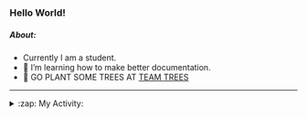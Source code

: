 ### Hello World!

##### About:
- Currently I am a student.
- 🌱 I’m learning how to make better documentation.
- 🌱 GO PLANT SOME TREES AT [TEAM TREES](https://teamtrees.org/)

---
<details>
  <summary>:zap: My Activity:</summary>
  
<!--START_SECTION:waka-->
![Code Time](http://img.shields.io/badge/Code%20Time-1%2C249%20hrs%2026%20mins-blue)

**I'm a Night 🦉** 

```text
🌞 Morning                2072 commits        ███░░░░░░░░░░░░░░░░░░░░░░   10.33 % 
🌆 Daytime                6709 commits        ████████░░░░░░░░░░░░░░░░░   33.44 % 
🌃 Evening                5787 commits        ███████░░░░░░░░░░░░░░░░░░   28.85 % 
🌙 Night                  5494 commits        ███████░░░░░░░░░░░░░░░░░░   27.39 % 
```
📅 **I'm Most Productive on Wednesday** 

```text
Monday                   2745 commits        ███░░░░░░░░░░░░░░░░░░░░░░   13.68 % 
Tuesday                  2742 commits        ███░░░░░░░░░░░░░░░░░░░░░░   13.67 % 
Wednesday                4735 commits        ██████░░░░░░░░░░░░░░░░░░░   23.60 % 
Thursday                 2642 commits        ███░░░░░░░░░░░░░░░░░░░░░░   13.17 % 
Friday                   2189 commits        ███░░░░░░░░░░░░░░░░░░░░░░   10.91 % 
Saturday                 1749 commits        ██░░░░░░░░░░░░░░░░░░░░░░░   08.72 % 
Sunday                   3260 commits        ████░░░░░░░░░░░░░░░░░░░░░   16.25 % 
```


📊 **This Week I Spent My Time On** 

```text
🔥 Editors: 
Android Studio           3 hrs 47 mins       ███████████████████░░░░░░   77.88 % 
IntelliJ                 45 mins             ████░░░░░░░░░░░░░░░░░░░░░   15.57 % 
VS Code                  19 mins             ██░░░░░░░░░░░░░░░░░░░░░░░   06.55 % 

🐱‍💻 Projects: 
e-wallet                 2 hrs 48 mins       ██████████████░░░░░░░░░░░   57.53 % 
library_management_system38 mins             ███░░░░░░░░░░░░░░░░░░░░░░   13.14 % 
Unknown Project          20 mins             ██░░░░░░░░░░░░░░░░░░░░░░░   06.92 % 
CSE224-Fundamentals-of-An16 mins             █░░░░░░░░░░░░░░░░░░░░░░░░   05.80 % 
py-series                16 mins             █░░░░░░░░░░░░░░░░░░░░░░░░   05.60 % 
```


 Last Updated on 05/11/2023 13:10:34 UTC
<!--END_SECTION:waka-->
</details>
